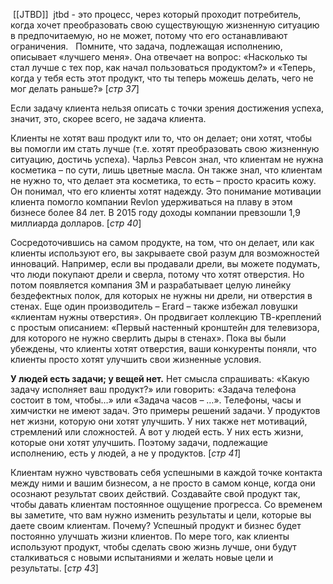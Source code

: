  [[JTBD]]
 jtbd - это процесс, через который проходит потребитель, когда хочет преобразовать свою существующую жизненную ситуацию в предпочитаемую, но не может, потому что его останавливают ограничения.
 
Помните, что задача, подлежащая исполнению, описывает «лучшего меня». Она отвечает на вопрос: «Насколько ты стал лучше с тех пор, как начал пользоваться продуктом?» и «Теперь, когда у тебя есть этот продукт, что ты теперь можешь делать, чего не мог делать раньше?» [*стр 37*] 

Если задачу клиента нельзя описать с точки зрения достижения успеха, значит, это, скорее всего, не задача клиента.

Клиенты не хотят ваш продукт или то, что он делает; они хотят, чтобы вы помогли им стать лучше (т.е. хотят преобразовать свою жизненную ситуацию, достичь успеха). Чарльз Ревсон знал, что клиентам не нужна косметика – по сути, лишь цветные масла. Он также знал, что клиентам не нужно то, что делает эта косметика, то есть – просто красить кожу.
Он понимал, что его клиенты хотят надежду. Это понимание мотивации клиента помогло компании Revlon удерживаться на плаву в этом бизнесе более 84 лет. В 2015 году доходы компании превзошли 1,9 миллиарда долларов. [*стр 40*]

Сосредоточившись на самом продукте, на том, что он делает, или как клиенты используют его, вы закрываете свой разум для возможностей инноваций. Например, если вы продавали дрели, вы можете подумать, что люди покупают дрели и сверла, потому что хотят отверстия. Но потом появляется компания 3M и разрабатывает целую линейку бездефектных полок, для которых не нужны ни дрели, ни отверстия в стенах. Еще один производитель – Erard – также избежал ловушки «клиентам нужны отверстия». Он продвигает коллекцию ТВ-креплений с простым описанием: «Первый настенный кронштейн для телевизора, для которого не нужно сверлить дыры в стенах». Пока вы были убеждены, что клиенты хотят отверстия, ваши конкуренты поняли, что клиенты просто хотят улучшить свои жизненные условия. 

**У людей есть задачи; у вещей нет.** Нет смысла спрашивать: «Какую задачу исполняет ваш продукт?» или говорить: «Задача телефона состоит в том, чтобы…» или «Задача часов – …». Телефоны, часы и химчистки не имеют задач. Это примеры решений задачи.
У продуктов нет жизни, которую они хотят улучшить. У них также нет мотиваций, стремлений или сложностей. А вот у людей есть. У них есть жизни, которые они хотят улучшить. Поэтому задачи, подлежащие исполнению, есть у людей, а не у продуктов.
[*стр 41*]


Клиентам нужно чувствовать себя успешными в каждой точке контакта между ними и вашим бизнесом, а не просто в самом конце, когда они осознают результат своих действий. Создавайте свой продукт так, чтобы давать клиентам постоянное ощущение прогресса. Со временем вы заметите, что вам нужно изменить результаты и цели, которые вы даете своим клиентам. Почему? Успешный продукт и бизнес будет постоянно улучшать жизни клиентов. По мере того, как клиенты используют продукт, чтобы сделать свою жизнь лучше, они будут сталкиваться с новыми испытаниями и желать новые цели
и результаты. [*стр 43*]




